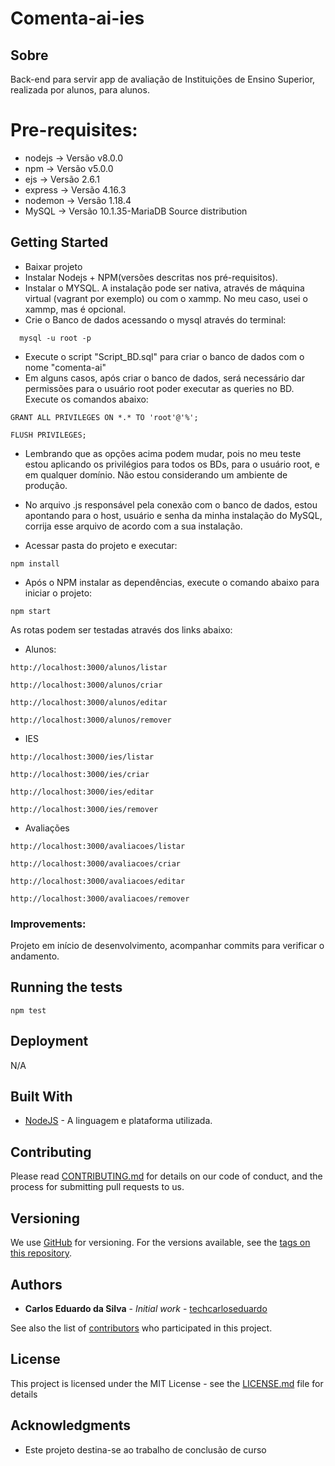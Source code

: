 # Comenta-ai-ies

## Sobre
Back-end para servir app de avaliação de Instituições de Ensino Superior, realizada por alunos, para alunos.

# Pre-requisites:
- nodejs -> Versão v8.0.0
- npm -> Versão v5.0.0
- ejs ->  Versão 2.6.1
- express -> Versão 4.16.3
- nodemon -> Versão 1.18.4
- MySQL -> Versão 10.1.35-MariaDB Source distribution

## Getting Started

- Baixar projeto
- Instalar Nodejs + NPM(versões descritas nos pré-requisitos).
- Instalar o MYSQL. A instalação pode ser nativa, através de máquina virtual (vagrant por exemplo) ou com o xammp. No meu caso, usei o xammp, mas é opcional.
- Crie o Banco de dados acessando o mysql através do terminal:
```
  mysql -u root -p
```
- Execute o script "Script_BD.sql" para criar o banco de dados com o nome "comenta-ai"
- Em alguns casos, após criar o banco de dados, será necessário dar permissões para o usuário root poder executar as queries no BD. Execute os comandos abaixo:
```
GRANT ALL PRIVILEGES ON *.* TO 'root'@'%';
```
```
FLUSH PRIVILEGES;
```
- Lembrando que as opções acima podem mudar, pois no meu teste estou aplicando os privilégios para todos os BDs, para o usuário root, e em qualquer domínio. Não estou considerando um ambiente de produção. 
- No arquivo .js responsável pela conexão com o banco de dados, estou apontando para o host, usuário e senha da minha instalação do MySQL, corrija esse arquivo de acordo com a sua instalação.

- Acessar pasta do projeto e executar:
```
npm install
```
- Após o NPM instalar as dependências, execute o comando abaixo para iniciar o projeto:
```
npm start
```

As rotas podem ser testadas através dos links abaixo:

- Alunos:
```
http://localhost:3000/alunos/listar
```
```
http://localhost:3000/alunos/criar
```
```
http://localhost:3000/alunos/editar
```
```
http://localhost:3000/alunos/remover
```
- IES
```
http://localhost:3000/ies/listar
```
```
http://localhost:3000/ies/criar
```
```
http://localhost:3000/ies/editar
```
```
http://localhost:3000/ies/remover
```
- Avaliações
```
http://localhost:3000/avaliacoes/listar
```
```
http://localhost:3000/avaliacoes/criar
```
```
http://localhost:3000/avaliacoes/editar
```
```
http://localhost:3000/avaliacoes/remover
```

### Improvements:
Projeto em início de desenvolvimento, acompanhar commits para verificar o andamento.

## Running the tests
```
npm test
```

## Deployment
N/A

## Built With

* [NodeJS](https://nodejs.org/) - A linguagem e plataforma utilizada.


## Contributing
Please read [CONTRIBUTING.md](https://gist.github.com/techCarlosEduardo/b24679402957c63ec426) for details on our code of conduct, and the process for submitting pull requests to us.


## Versioning
We use [GitHub](https://github.com) for versioning. For the versions available, see the [tags on this repository](https://github.com/techCarlosEduardo/comenta-ai-ies/tags). 


## Authors

* **Carlos Eduardo da Silva** - *Initial work* - [techcarloseduardo](https://github.com/techCarlosEduardo)

See also the list of [contributors](https://github.com/techCarlosEduardo/comenta-ai-ies/contributors) who participated in this project.

## License
This project is licensed under the MIT License - see the [LICENSE.md](LICENSE.md) file for details

## Acknowledgments

* Este projeto destina-se ao trabalho de conclusão de curso